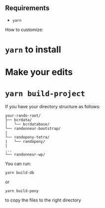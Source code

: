 ## Requirements

- `yarn`

How to customize:

# `yarn` to install

# Make your edits

# `yarn build-project`

If you have your directory structure as follows:

```
your-rando-root/
├── bcrdata/
│   └── bcrdatabase/
└── randonneur-bootstrap/
|
└── randopony-tetra/
|   └── randopony/
|
...
└── randonneur-wp/
```

You can run:

`yarn build-db`

or

`yarn build-pony`

to copy the files to the right directory
